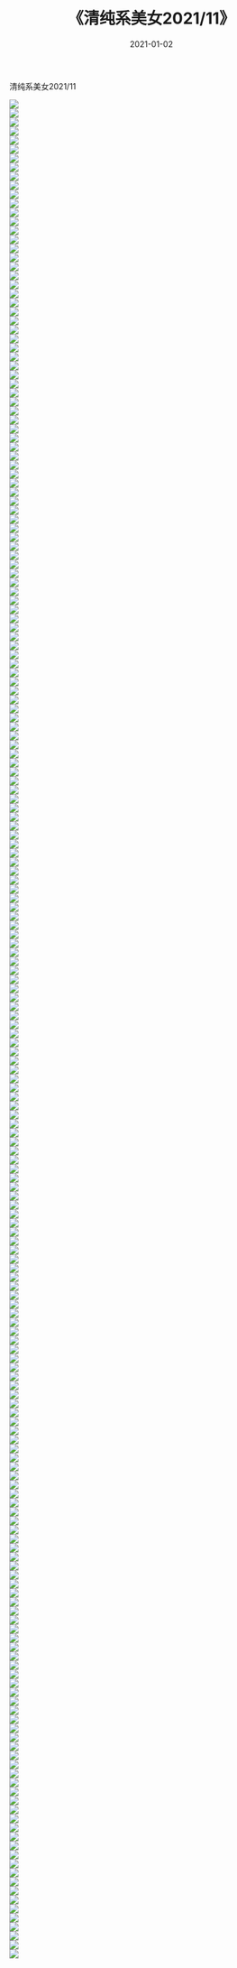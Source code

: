 ﻿---
layout: post
title:  《清纯系美女2021/11》
date:   2021-01-02
img: http://img.660000.xyz/Sharelink/清纯系美女/2021/11/000.jpg
categories: [美女, 清纯, 唯美]
---

清纯系美女2021/11

 ![](http://img.660000.xyz/Sharelink/清纯系美女/2021/11/001.jpeg) <br>![](http://img.660000.xyz/Sharelink/清纯系美女/2021/11/002.jpeg) <br>![](http://img.660000.xyz/Sharelink/清纯系美女/2021/11/003.jpeg) <br>![](http://img.660000.xyz/Sharelink/清纯系美女/2021/11/004.jpeg) <br>![](http://img.660000.xyz/Sharelink/清纯系美女/2021/11/005.jpeg) <br>![](http://img.660000.xyz/Sharelink/清纯系美女/2021/11/006.jpeg) <br>![](http://img.660000.xyz/Sharelink/清纯系美女/2021/11/007.jpeg) <br>![](http://img.660000.xyz/Sharelink/清纯系美女/2021/11/008.jpeg) <br>![](http://img.660000.xyz/Sharelink/清纯系美女/2021/11/009.jpeg) <br>![](http://img.660000.xyz/Sharelink/清纯系美女/2021/11/010.jpeg) <br>![](http://img.660000.xyz/Sharelink/清纯系美女/2021/11/011.jpeg) <br>![](http://img.660000.xyz/Sharelink/清纯系美女/2021/11/012.jpeg) <br>![](http://img.660000.xyz/Sharelink/清纯系美女/2021/11/013.jpeg) <br>![](http://img.660000.xyz/Sharelink/清纯系美女/2021/11/014.jpeg) <br>![](http://img.660000.xyz/Sharelink/清纯系美女/2021/11/015.jpeg) <br>![](http://img.660000.xyz/Sharelink/清纯系美女/2021/11/016.jpeg) <br>![](http://img.660000.xyz/Sharelink/清纯系美女/2021/11/017.jpeg) <br>![](http://img.660000.xyz/Sharelink/清纯系美女/2021/11/018.jpeg) <br>![](http://img.660000.xyz/Sharelink/清纯系美女/2021/11/019.jpeg) <br>![](http://img.660000.xyz/Sharelink/清纯系美女/2021/11/020.jpeg) <br>![](http://img.660000.xyz/Sharelink/清纯系美女/2021/11/021.jpeg) <br>![](http://img.660000.xyz/Sharelink/清纯系美女/2021/11/022.jpeg) <br>![](http://img.660000.xyz/Sharelink/清纯系美女/2021/11/023.jpeg) <br>![](http://img.660000.xyz/Sharelink/清纯系美女/2021/11/024.jpeg) <br>![](http://img.660000.xyz/Sharelink/清纯系美女/2021/11/025.jpeg) <br>![](http://img.660000.xyz/Sharelink/清纯系美女/2021/11/026.jpeg) <br>![](http://img.660000.xyz/Sharelink/清纯系美女/2021/11/027.jpeg) <br>![](http://img.660000.xyz/Sharelink/清纯系美女/2021/11/028.jpeg) <br>![](http://img.660000.xyz/Sharelink/清纯系美女/2021/11/029.jpeg) <br>![](http://img.660000.xyz/Sharelink/清纯系美女/2021/11/030.jpeg) <br>![](http://img.660000.xyz/Sharelink/清纯系美女/2021/11/031.jpeg) <br>![](http://img.660000.xyz/Sharelink/清纯系美女/2021/11/032.jpeg) <br>![](http://img.660000.xyz/Sharelink/清纯系美女/2021/11/033.jpeg) <br>![](http://img.660000.xyz/Sharelink/清纯系美女/2021/11/034.jpeg) <br>![](http://img.660000.xyz/Sharelink/清纯系美女/2021/11/035.jpeg) <br>![](http://img.660000.xyz/Sharelink/清纯系美女/2021/11/036.jpeg) <br>![](http://img.660000.xyz/Sharelink/清纯系美女/2021/11/037.jpeg) <br>![](http://img.660000.xyz/Sharelink/清纯系美女/2021/11/038.jpeg) <br>![](http://img.660000.xyz/Sharelink/清纯系美女/2021/11/039.jpeg) <br>![](http://img.660000.xyz/Sharelink/清纯系美女/2021/11/040.jpeg) <br>![](http://img.660000.xyz/Sharelink/清纯系美女/2021/11/041.jpeg) <br>![](http://img.660000.xyz/Sharelink/清纯系美女/2021/11/042.jpeg) <br>![](http://img.660000.xyz/Sharelink/清纯系美女/2021/11/043.jpeg) <br>![](http://img.660000.xyz/Sharelink/清纯系美女/2021/11/044.jpeg) <br>![](http://img.660000.xyz/Sharelink/清纯系美女/2021/11/045.jpeg) <br>![](http://img.660000.xyz/Sharelink/清纯系美女/2021/11/046.jpeg) <br>![](http://img.660000.xyz/Sharelink/清纯系美女/2021/11/047.jpeg) <br>![](http://img.660000.xyz/Sharelink/清纯系美女/2021/11/048.jpeg) <br>![](http://img.660000.xyz/Sharelink/清纯系美女/2021/11/049.jpeg) <br>![](http://img.660000.xyz/Sharelink/清纯系美女/2021/11/050.jpeg) <br>![](http://img.660000.xyz/Sharelink/清纯系美女/2021/11/051.jpeg) <br>![](http://img.660000.xyz/Sharelink/清纯系美女/2021/11/052.jpeg) <br>![](http://img.660000.xyz/Sharelink/清纯系美女/2021/11/053.jpeg) <br>![](http://img.660000.xyz/Sharelink/清纯系美女/2021/11/054.jpeg) <br>![](http://img.660000.xyz/Sharelink/清纯系美女/2021/11/055.jpeg) <br>![](http://img.660000.xyz/Sharelink/清纯系美女/2021/11/056.jpeg) <br>![](http://img.660000.xyz/Sharelink/清纯系美女/2021/11/057.jpeg) <br>![](http://img.660000.xyz/Sharelink/清纯系美女/2021/11/058.jpeg) <br>![](http://img.660000.xyz/Sharelink/清纯系美女/2021/11/059.jpeg) <br>![](http://img.660000.xyz/Sharelink/清纯系美女/2021/11/060.jpeg) <br>![](http://img.660000.xyz/Sharelink/清纯系美女/2021/11/061.jpeg) <br>![](http://img.660000.xyz/Sharelink/清纯系美女/2021/11/062.jpeg) <br>![](http://img.660000.xyz/Sharelink/清纯系美女/2021/11/063.jpeg) <br>![](http://img.660000.xyz/Sharelink/清纯系美女/2021/11/064.jpeg) <br>![](http://img.660000.xyz/Sharelink/清纯系美女/2021/11/065.jpeg) <br>![](http://img.660000.xyz/Sharelink/清纯系美女/2021/11/066.jpeg) <br>![](http://img.660000.xyz/Sharelink/清纯系美女/2021/11/067.jpeg) <br>![](http://img.660000.xyz/Sharelink/清纯系美女/2021/11/068.jpeg) <br>![](http://img.660000.xyz/Sharelink/清纯系美女/2021/11/069.jpeg) <br>![](http://img.660000.xyz/Sharelink/清纯系美女/2021/11/070.jpeg) <br>![](http://img.660000.xyz/Sharelink/清纯系美女/2021/11/071.jpeg) <br>![](http://img.660000.xyz/Sharelink/清纯系美女/2021/11/072.jpeg) <br>![](http://img.660000.xyz/Sharelink/清纯系美女/2021/11/073.jpeg) <br>![](http://img.660000.xyz/Sharelink/清纯系美女/2021/11/074.jpeg) <br>![](http://img.660000.xyz/Sharelink/清纯系美女/2021/11/075.jpeg) <br>![](http://img.660000.xyz/Sharelink/清纯系美女/2021/11/076.jpeg) <br>![](http://img.660000.xyz/Sharelink/清纯系美女/2021/11/077.jpeg) <br>![](http://img.660000.xyz/Sharelink/清纯系美女/2021/11/078.jpeg) <br>![](http://img.660000.xyz/Sharelink/清纯系美女/2021/11/079.jpeg) <br>![](http://img.660000.xyz/Sharelink/清纯系美女/2021/11/080.jpeg) <br>![](http://img.660000.xyz/Sharelink/清纯系美女/2021/11/081.jpeg) <br>![](http://img.660000.xyz/Sharelink/清纯系美女/2021/11/082.jpeg) <br>![](http://img.660000.xyz/Sharelink/清纯系美女/2021/11/083.jpeg) <br>![](http://img.660000.xyz/Sharelink/清纯系美女/2021/11/084.jpeg) <br>![](http://img.660000.xyz/Sharelink/清纯系美女/2021/11/085.jpeg) <br>![](http://img.660000.xyz/Sharelink/清纯系美女/2021/11/086.jpeg) <br>![](http://img.660000.xyz/Sharelink/清纯系美女/2021/11/087.jpeg) <br>![](http://img.660000.xyz/Sharelink/清纯系美女/2021/11/088.jpeg) <br>![](http://img.660000.xyz/Sharelink/清纯系美女/2021/11/089.jpeg) <br>![](http://img.660000.xyz/Sharelink/清纯系美女/2021/11/090.jpeg) <br>![](http://img.660000.xyz/Sharelink/清纯系美女/2021/11/091.jpeg) <br>![](http://img.660000.xyz/Sharelink/清纯系美女/2021/11/092.jpeg) <br>![](http://img.660000.xyz/Sharelink/清纯系美女/2021/11/093.jpeg) <br>![](http://img.660000.xyz/Sharelink/清纯系美女/2021/11/094.jpeg) <br>![](http://img.660000.xyz/Sharelink/清纯系美女/2021/11/095.jpeg) <br>![](http://img.660000.xyz/Sharelink/清纯系美女/2021/11/096.jpeg) <br>![](http://img.660000.xyz/Sharelink/清纯系美女/2021/11/097.jpeg) <br>![](http://img.660000.xyz/Sharelink/清纯系美女/2021/11/098.jpeg) <br>![](http://img.660000.xyz/Sharelink/清纯系美女/2021/11/099.jpeg) <br>![](http://img.660000.xyz/Sharelink/清纯系美女/2021/11/100.jpeg) <br>![](http://img.660000.xyz/Sharelink/清纯系美女/2021/11/101.jpeg) <br>![](http://img.660000.xyz/Sharelink/清纯系美女/2021/11/102.jpeg) <br>![](http://img.660000.xyz/Sharelink/清纯系美女/2021/11/103.jpeg) <br>![](http://img.660000.xyz/Sharelink/清纯系美女/2021/11/104.jpeg) <br>![](http://img.660000.xyz/Sharelink/清纯系美女/2021/11/105.jpeg) <br>![](http://img.660000.xyz/Sharelink/清纯系美女/2021/11/106.jpeg) <br>![](http://img.660000.xyz/Sharelink/清纯系美女/2021/11/107.jpeg) <br>![](http://img.660000.xyz/Sharelink/清纯系美女/2021/11/108.jpeg) <br>![](http://img.660000.xyz/Sharelink/清纯系美女/2021/11/109.jpeg) <br>![](http://img.660000.xyz/Sharelink/清纯系美女/2021/11/110.jpeg) <br>![](http://img.660000.xyz/Sharelink/清纯系美女/2021/11/111.jpeg) <br>![](http://img.660000.xyz/Sharelink/清纯系美女/2021/11/112.jpeg) <br>![](http://img.660000.xyz/Sharelink/清纯系美女/2021/11/113.jpeg) <br>![](http://img.660000.xyz/Sharelink/清纯系美女/2021/11/114.jpeg) <br>![](http://img.660000.xyz/Sharelink/清纯系美女/2021/11/115.jpeg) <br>![](http://img.660000.xyz/Sharelink/清纯系美女/2021/11/116.jpeg) <br>![](http://img.660000.xyz/Sharelink/清纯系美女/2021/11/117.jpeg) <br>![](http://img.660000.xyz/Sharelink/清纯系美女/2021/11/118.jpeg) <br>![](http://img.660000.xyz/Sharelink/清纯系美女/2021/11/119.jpeg) <br>![](http://img.660000.xyz/Sharelink/清纯系美女/2021/11/120.jpeg) <br>![](http://img.660000.xyz/Sharelink/清纯系美女/2021/11/121.jpeg) <br>![](http://img.660000.xyz/Sharelink/清纯系美女/2021/11/122.jpeg) <br>![](http://img.660000.xyz/Sharelink/清纯系美女/2021/11/123.jpeg) <br>![](http://img.660000.xyz/Sharelink/清纯系美女/2021/11/124.jpeg) <br>![](http://img.660000.xyz/Sharelink/清纯系美女/2021/11/125.jpeg) <br>![](http://img.660000.xyz/Sharelink/清纯系美女/2021/11/126.jpg) <br>![](http://img.660000.xyz/Sharelink/清纯系美女/2021/11/127.jpeg) <br>![](http://img.660000.xyz/Sharelink/清纯系美女/2021/11/128.jpeg) <br>![](http://img.660000.xyz/Sharelink/清纯系美女/2021/11/129.jpeg) <br>![](http://img.660000.xyz/Sharelink/清纯系美女/2021/11/130.jpeg) <br>![](http://img.660000.xyz/Sharelink/清纯系美女/2021/11/131.jpeg) <br>![](http://img.660000.xyz/Sharelink/清纯系美女/2021/11/132.jpeg) <br>![](http://img.660000.xyz/Sharelink/清纯系美女/2021/11/133.jpeg) <br>![](http://img.660000.xyz/Sharelink/清纯系美女/2021/11/134.jpeg) <br>![](http://img.660000.xyz/Sharelink/清纯系美女/2021/11/135.jpeg) <br>![](http://img.660000.xyz/Sharelink/清纯系美女/2021/11/136.jpeg) <br>![](http://img.660000.xyz/Sharelink/清纯系美女/2021/11/137.jpeg) <br>![](http://img.660000.xyz/Sharelink/清纯系美女/2021/11/138.jpeg) <br>![](http://img.660000.xyz/Sharelink/清纯系美女/2021/11/139.jpeg) <br>![](http://img.660000.xyz/Sharelink/清纯系美女/2021/11/140.jpeg) <br>![](http://img.660000.xyz/Sharelink/清纯系美女/2021/11/141.jpeg) <br>![](http://img.660000.xyz/Sharelink/清纯系美女/2021/11/142.jpeg) <br>![](http://img.660000.xyz/Sharelink/清纯系美女/2021/11/143.jpeg) <br>![](http://img.660000.xyz/Sharelink/清纯系美女/2021/11/144.jpeg) <br>![](http://img.660000.xyz/Sharelink/清纯系美女/2021/11/145.jpeg) <br>![](http://img.660000.xyz/Sharelink/清纯系美女/2021/11/146.jpeg) <br>![](http://img.660000.xyz/Sharelink/清纯系美女/2021/11/147.jpeg) <br>![](http://img.660000.xyz/Sharelink/清纯系美女/2021/11/148.jpeg) <br>![](http://img.660000.xyz/Sharelink/清纯系美女/2021/11/149.jpeg) <br>![](http://img.660000.xyz/Sharelink/清纯系美女/2021/11/150.jpeg) <br>![](http://img.660000.xyz/Sharelink/清纯系美女/2021/11/151.jpeg) <br>![](http://img.660000.xyz/Sharelink/清纯系美女/2021/11/152.jpeg) <br>![](http://img.660000.xyz/Sharelink/清纯系美女/2021/11/153.jpeg) <br>![](http://img.660000.xyz/Sharelink/清纯系美女/2021/11/154.jpeg) <br>![](http://img.660000.xyz/Sharelink/清纯系美女/2021/11/155.jpeg) <br>![](http://img.660000.xyz/Sharelink/清纯系美女/2021/11/156.jpeg) <br>![](http://img.660000.xyz/Sharelink/清纯系美女/2021/11/157.jpeg) <br>![](http://img.660000.xyz/Sharelink/清纯系美女/2021/11/158.jpeg) <br>![](http://img.660000.xyz/Sharelink/清纯系美女/2021/11/159.jpeg) <br>![](http://img.660000.xyz/Sharelink/清纯系美女/2021/11/160.jpeg) <br>![](http://img.660000.xyz/Sharelink/清纯系美女/2021/11/161.jpeg) <br>![](http://img.660000.xyz/Sharelink/清纯系美女/2021/11/162.jpeg) <br>![](http://img.660000.xyz/Sharelink/清纯系美女/2021/11/163.jpeg) <br>![](http://img.660000.xyz/Sharelink/清纯系美女/2021/11/164.jpeg) <br>![](http://img.660000.xyz/Sharelink/清纯系美女/2021/11/165.jpeg) <br>![](http://img.660000.xyz/Sharelink/清纯系美女/2021/11/166.jpeg) <br>![](http://img.660000.xyz/Sharelink/清纯系美女/2021/11/167.jpeg) <br>![](http://img.660000.xyz/Sharelink/清纯系美女/2021/11/168.jpeg) <br>![](http://img.660000.xyz/Sharelink/清纯系美女/2021/11/169.jpeg) <br>![](http://img.660000.xyz/Sharelink/清纯系美女/2021/11/170.jpeg) <br>![](http://img.660000.xyz/Sharelink/清纯系美女/2021/11/171.jpeg) <br>![](http://img.660000.xyz/Sharelink/清纯系美女/2021/11/172.jpeg) <br>![](http://img.660000.xyz/Sharelink/清纯系美女/2021/11/173.jpeg) <br>![](http://img.660000.xyz/Sharelink/清纯系美女/2021/11/174.jpeg) <br>![](http://img.660000.xyz/Sharelink/清纯系美女/2021/11/175.jpeg) <br>![](http://img.660000.xyz/Sharelink/清纯系美女/2021/11/176.jpeg) <br>![](http://img.660000.xyz/Sharelink/清纯系美女/2021/11/177.jpeg) <br>![](http://img.660000.xyz/Sharelink/清纯系美女/2021/11/178.jpeg) <br>![](http://img.660000.xyz/Sharelink/清纯系美女/2021/11/179.jpeg) <br>![](http://img.660000.xyz/Sharelink/清纯系美女/2021/11/180.jpeg) <br>![](http://img.660000.xyz/Sharelink/清纯系美女/2021/11/181.jpeg) <br>![](http://img.660000.xyz/Sharelink/清纯系美女/2021/11/182.jpeg) <br>![](http://img.660000.xyz/Sharelink/清纯系美女/2021/11/183.jpeg) <br>![](http://img.660000.xyz/Sharelink/清纯系美女/2021/11/184.jpeg) <br>![](http://img.660000.xyz/Sharelink/清纯系美女/2021/11/185.jpeg) <br>![](http://img.660000.xyz/Sharelink/清纯系美女/2021/11/186.jpeg) <br>![](http://img.660000.xyz/Sharelink/清纯系美女/2021/11/187.jpeg) <br>![](http://img.660000.xyz/Sharelink/清纯系美女/2021/11/188.jpeg) <br>![](http://img.660000.xyz/Sharelink/清纯系美女/2021/11/189.jpeg) <br>![](http://img.660000.xyz/Sharelink/清纯系美女/2021/11/190.jpeg) <br>![](http://img.660000.xyz/Sharelink/清纯系美女/2021/11/191.jpeg) <br>![](http://img.660000.xyz/Sharelink/清纯系美女/2021/11/192.jpeg) <br>![](http://img.660000.xyz/Sharelink/清纯系美女/2021/11/193.jpeg) <br>![](http://img.660000.xyz/Sharelink/清纯系美女/2021/11/194.jpeg) <br>![](http://img.660000.xyz/Sharelink/清纯系美女/2021/11/195.jpeg) <br>![](http://img.660000.xyz/Sharelink/清纯系美女/2021/11/196.jpeg) <br>![](http://img.660000.xyz/Sharelink/清纯系美女/2021/11/197.jpeg) <br>![](http://img.660000.xyz/Sharelink/清纯系美女/2021/11/198.jpeg) <br>![](http://img.660000.xyz/Sharelink/清纯系美女/2021/11/199.jpeg) <br>![](http://img.660000.xyz/Sharelink/清纯系美女/2021/11/200.jpeg) <br>![](http://img.660000.xyz/Sharelink/清纯系美女/2021/11/201.jpeg) <br>![](http://img.660000.xyz/Sharelink/清纯系美女/2021/11/202.jpeg) <br>![](http://img.660000.xyz/Sharelink/清纯系美女/2021/11/203.jpeg) <br>![](http://img.660000.xyz/Sharelink/清纯系美女/2021/11/204.jpeg) <br>![](http://img.660000.xyz/Sharelink/清纯系美女/2021/11/205.jpeg) <br>![](http://img.660000.xyz/Sharelink/清纯系美女/2021/11/206.jpeg) <br>